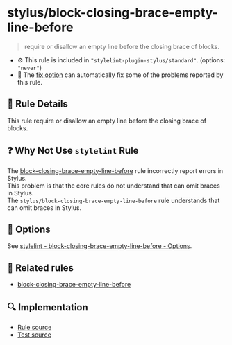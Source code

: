 # stylus/block-closing-brace-empty-line-before

> require or disallow an empty line before the closing brace of blocks.

- :gear: This rule is included in `"stylelint-plugin-stylus/standard"`. (options: `"never"`)
- :wrench: The [fix option](https://stylelint.io/user-guide/usage/options#fix) can automatically fix some of the problems reported by this rule.

## :book: Rule Details

This rule require or disallow an empty line before the closing brace of blocks.

## :question: Why Not Use `stylelint` Rule

The [block-closing-brace-empty-line-before] rule incorrectly report errors in Stylus.  
This problem is that the core rules do not understand that can omit braces in Stylus.  
The `stylus/block-closing-brace-empty-line-before` rule understands that can omit braces in Stylus.

## :wrench: Options

See [stylelint - block-closing-brace-empty-line-before - Options](https://stylelint.io/user-guide/rules/block-closing-brace-empty-line-before#options).

## :couple: Related rules

- [block-closing-brace-empty-line-before]

[block-closing-brace-empty-line-before]: https://stylelint.io/user-guide/rules/block-closing-brace-empty-line-before

## :mag: Implementation

- [Rule source](https://github.com/stylus/stylelint-plugin-stylus/blob/main/lib/rules/block-closing-brace-empty-line-before.js)
- [Test source](https://github.com/stylus/stylelint-plugin-stylus/blob/main/tests/lib/rules/block-closing-brace-empty-line-before.js)

